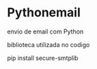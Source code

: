 # Pythonemail
 envio de  email com Python
 
 biblioteca utilizada no codigo
 
pip install secure-smtplib
